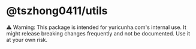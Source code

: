 # @tszhong0411/utils

⚠️ Warning: This package is intended for yuricunha.com's internal use. It might release breaking changes frequently and not be documented. Use it at your own risk.
